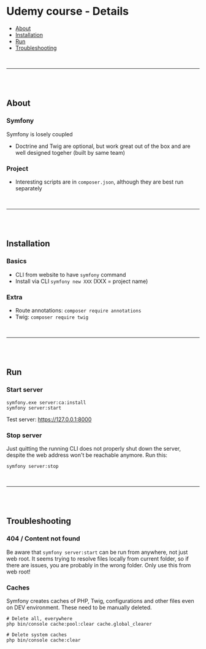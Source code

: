 # Udemy course - Details

- [About](#about)
- [Installation](#installation)
- [Run](#run)
- [Troubleshooting](#troubleshooting)

<br>

---

<br><br>

## About

### Symfony

Symfony is losely coupled

- Doctrine and Twig are optional, but work great 
  out of the box and are well designed togeher (built by same team)

### Project

- Interesting scripts are in `composer.json`, although they are best run separately

<br>

---

<br><br>

## Installation

### Basics

- CLI from website to have `symfony` command
- Install via CLI `symfony new XXX` (XXX = project name)

### Extra

- Route annotations: `composer require annotations`
- Twig: `composer require twig`

<br>

---

<br><br>

## Run

### Start server

```
symfony.exe server:ca:install
symfony server:start
```

Test server: https://127.0.0.1:8000

### Stop server

Just quitting the running CLI does not properly shut down the server,
despite the web address won't be reachable anymore. Run this:

`symfony server:stop`

<br>

---

<br><br>

## Troubleshooting

### 404 / Content not found

Be aware that `symfony server:start` can be run from anywhere, not just web root.
It seems trying to resolve files locally from current folder, so if there are issues,
you are probably in the wrong folder. Only use this from web root!

### Caches

Symfony creates caches of PHP, Twig, configurations and other files even on DEV environment.
These need to be manually deleted.

```
# Delete all, everywhere
php bin/console cache:pool:clear cache.global_clearer

# Delete system caches
php bin/console cache:clear
```

